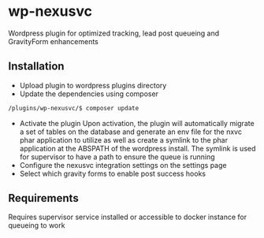 # wp-nexusvc
Wordpress plugin for optimized tracking, lead post queueing and GravityForm enhancements

## Installation
- Upload plugin to wordpress plugins directory
- Update the dependencies using composer
```bash
/plugins/wp-nexusvc/$ composer update
```
- Activate the plugin
Upon activation, the plugin will automatically migrate a set of tables on the database and generate an env file for the nxvc phar application to utilize as well as create a symlink to the phar application at the ABSPATH of the wordpress install. The symlink is used for supervisor to have a path to ensure the queue is running
- Configure the nexusvc integration settings on the settings page
- Select which gravity forms to enable post success hooks

## Requirements
Requires supervisor service installed or accessible to docker instance for queueing to work

